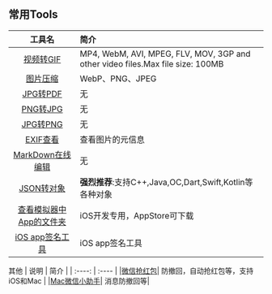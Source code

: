 ## 常用Tools


| 工具名 |  简介 |
| :----: | :---- |
| [视频转GIF](https://ezgif.com/video-to-gif) |  MP4, WebM, AVI, MPEG, FLV, MOV, 3GP and other video files.Max file size: 100MB |
| [图片压缩](https://tinypng.com/) | WebP、PNG、JPEG|
|[JPG转PDF](https://jpg2pdf.com/)|无|
|[PNG转JPG](https://png2jpg.com/)|无|
|[JPG转PNG](https://jpg2png.com/)|无|
|[EXIF查看](https://exif.tuchong.com/)| 查看图片的元信息|
|[MarkDown在线编辑](https://stackedit.io/app#)|无|
|[JSON转对象](https://app.quicktype.io/)| **强烈推荐**:支持C++,Java,OC,Dart,Swift,Kotlin等各种对象|
|[查看模拟器中App的文件夹](https://apps.apple.com/cn/app/sandboxlocator-for-xcode/id1449925232?l=en)| iOS开发专用，AppStore可下载|
|[iOS app签名工具](https://github.com/DanTheMan827/ios-app-signer)| iOS app签名工具 |



其他
| 说明 |  简介 |
| :----: | :---- |
|[微信抢红包](https://github.com/DKJone/DKWechatHelper)| 防撤回，自动抢红包等，支持iOS和Mac |
|[Mac微信小助手](https://github.com/Gerry1218?q=wechat&tab=stars&type=&sort=&direction=)| 消息防撤回等|

